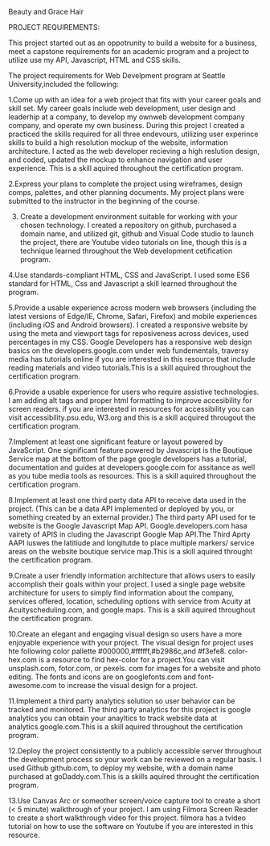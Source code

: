 Beauty and Grace Hair

PROJECT REQUIREMENTS: 

This project  started out as an oppotrunity to build a website for a business, meet a capstone requirements for an academic  program and a project to utilize use my API, Javascript, HTML and CSS skills. 

The project requirements for Web Develpment program at Seattle University,included the following:


1.Come up with an idea for a web project that fits with your career goals and skill set.
My career goals include web development, user design and leaderhip at a company, to develop my ownweb development company company, and operate my own business. During this project I created a practiced the skills required for all three endevours, utilizing user experince skills to build a high resolution mockup of the website, information architecture.  I acted as the web developer recieving a high reslution design, and coded, updated the mockup to enhance navigation and user experience. This is a skill aquired throughout the certification program.




2.Express your plans to complete the project using wireframes, design comps, palettes, and other planning documents.
My project plans were submitted to the instructor in the beginning of the course. 

 

3. Create a development environment suitable for working with your chosen technology.
I created a repository  on github, purchased a domain name, and utilized git, github and Visual Code studio to launch the project, there are Youtube video tutorials on line, though this is a technique learned throughout the Web development cetification program. 




4.Use standards-compliant HTML, CSS and JavaScript.
I used some ES6 standard for HTML, Css and Javascript a skill learned throughout the program.




5.Provide a usable experience across modern web browsers (including the latest versions of Edge/IE, Chrome, Safari, Firefox) and mobile experiences (including iOS and Android browsers).
I created a  responsive website by  using the meta and viewport tags for reposiveness across devices, used percentages in my CSS. Google Developers has a responsive web design basics on the developers.google.com under web fundementals, traversy media has tutorials online if you are interested in this resource that include reading materials and video tutorials.This is a skill aquired throughout the certification program.




6.Provide a usable experience for users who require assistive technologies.
I am adding alt tags and proper html formatting to improve accesibility for screen readers. if you are interested in resources for accessibility you can visit accessibility.psu.edu, W3.org and this is a skill acquired througout the certification program.




7.Implement at least one significant feature or layout powered by JavaScript.
One significant feature powered by Javascript is the Boutique Service map at the bottom of the page google developers has a tutorial, documentation and guides at developers.google.com for assitance as well as you tube media tools as resources. This is a skill aquired throughout the certification program.




8.Implement at least one third party data API to receive data used in the project. (This can be a data API implemented or deployed by you, or something created by an external provider.)
The third party API used for te website is the Google Javascript Map API.  Google.developers.com hasa vairety of APIS in cluding the Javascript Google Map API.The Third Aprty AAPI iuswes the latitiude and longitutde to place multiple markers/ service areas on the website boutique service map.This is a skill aquired throught the certification program.


9.Create a user friendly information architecture that allows users to easily accomplish their goals within your project.
I used a single page website architecture for users to simply find information about the company, services offered, location, scheduling options with  service from Acuity at Acuityscheduling.com, and google maps. This is a skill aquired throughout the certification program.




10.Create an elegant and engaging visual design so users have a more enjoyable experience with your project.
The visual design for project uses hte following  color pallette #000000,#ffffff,#b2986c,and #f3efe8. color-hex.com is a resource to find hex-color for a project.You can visit unsplash.com, fotor.com, or pexels. com for images for a website and photo editing. The fonts and icons are on googlefonts.com and font-awesome.com to increase the visual design for a project.




11.Implement a third party analytics solution so user behavior can be tracked and monitored.
The third party analytics for this project is google analytics you can obtain your anayltics to track website data at analytics.google.com.This is a skill aquired throughout the certification program.




12.Deploy the project consistently to a publicly accessible server throughout the development process so your work can be reviewed on a regular basis.
I used Github github.com, to deploy my  website, with a domain name purchased at goDaddy.com.This is a skills aquired throught the certification program. 




13.Use Canvas Arc or someother screen/voice capture tool to create a short (< 5 minute) walkthrough of your project.
I am using Filmora Screen Reader to create a short walkthrough video for this project. filmora has a tvideo tutorial on how to use the software on Youtube if you are interested in this resource. 

